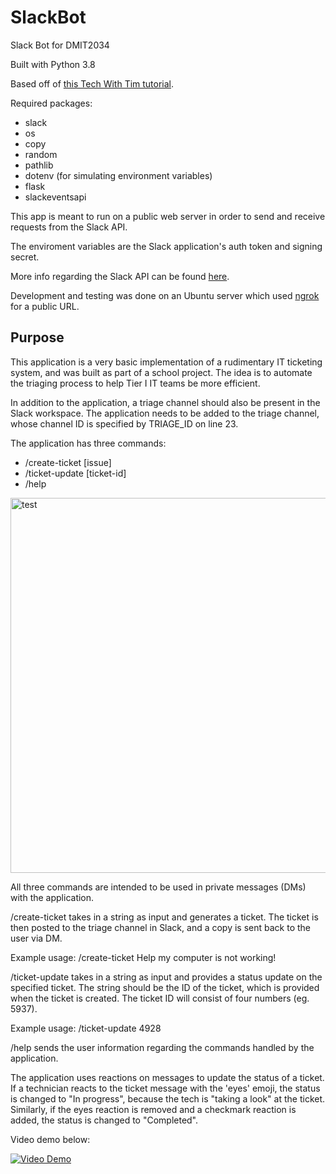 # SlackBot
Slack Bot for DMIT2034

Built with Python 3.8

Based off of [this Tech With Tim tutorial](https://www.youtube.com/playlist?list=PLzMcBGfZo4-kqyzTzJWCV6lyK-ZMYECDc).

Required packages:
* slack
* os
* copy
* random
* pathlib
* dotenv (for simulating environment variables)
* flask
* slackeventsapi

This app is meant to run on a public web server in order to send and receive requests from the Slack API.

The enviroment variables are the Slack application's auth token and signing secret.

More info regarding the Slack API can be found [here](https://api.slack.com/).

Development and testing was done on an Ubuntu server which used [ngrok](https://ngrok.com/) for a public URL.

## Purpose
This application is a very basic implementation of a rudimentary IT ticketing system, and was built as part of a school project. The idea is to automate the triaging process to help Tier I IT teams be more efficient.

In addition to the application, a triage channel should also be present in the Slack workspace. The application needs to be added to the triage channel, whose channel ID is specified by TRIAGE_ID on line 23.

The application has three commands:
* /create-ticket [issue]
* /ticket-update [ticket-id]
* /help

<img src="https://camo.githubusercontent.com/39f71f393cb0005ec7070eb417ddccf800de82c29dbb351e9b1463bc7c446b67/68747470733a2f2f692e696d6775722e636f6d2f555638376d52362e706e67" alt="test" data-canonical-src="https://i.imgur.com/UV87mR6.png" width=800 height=600>

All three commands are intended to be used in private messages (DMs) with the application.

/create-ticket takes in a string as input and generates a ticket. The ticket is then posted to the triage channel in Slack, and a copy is sent back to the user via DM.

Example usage: /create-ticket Help my computer is not working!

/ticket-update takes in a string as input and provides a status update on the specified ticket. The string should be the ID of the ticket, which is provided when the ticket is created. The ticket ID will consist of four numbers (eg. 5937).

Example usage: /ticket-update 4928

/help sends the user information regarding the commands handled by the application.

The application uses reactions on messages to update the status of a ticket. If a technician reacts to the ticket message with the 'eyes' emoji, the status is changed to "In progress", because the tech is "taking a look" at the ticket. Similarly, if the eyes reaction is removed and a checkmark reaction is added, the status is changed to "Completed".

Video demo below:

[![Video Demo](https://img.youtube.com/vi/wkeUGJKRiuw/maxresdefault.jpg)](https://www.youtube.com/watch?v=wkeUGJKRiuw)

